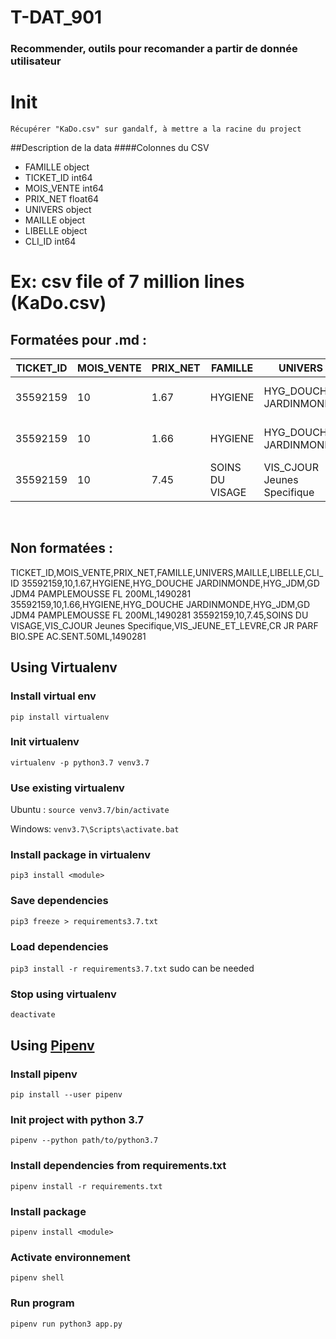 # T-DAT_901
### Recommender, outils pour recomander a partir de donnée utilisateur

# Init

`Récupérer "KaDo.csv" sur gandalf, à mettre a la racine du project`

##Description de la data
####Colonnes du CSV 
- FAMILLE        object
- TICKET_ID       int64
- MOIS_VENTE      int64
- PRIX_NET      float64
- UNIVERS        object
- MAILLE         object
- LIBELLE        object
- CLI_ID          int64
# Ex: csv file of 7 million lines (KaDo.csv)

## Formatées  pour .md :

|TICKET_ID|MOIS_VENTE|PRIX_NET|FAMILLE|UNIVERS|MAILLE|LIBELLE|CLI_ID|
|---------|----------|--------|-------|-------|------|-------|-------|
|35592159|10|1.67|HYGIENE|HYG_DOUCHE JARDINMONDE|HYG_JDM|GD JDM4 PAMPLEMOUSSE FL 200ML|1490281|
|35592159|10|1.66|HYGIENE|HYG_DOUCHE JARDINMONDE|HYG_JDM|GD JDM4 PAMPLEMOUSSE FL 200ML|1490281|
|35592159|10|7.45|SOINS DU VISAGE|VIS_CJOUR Jeunes Specifique|VIS_JEUNE_ET_LEVRE|CR JR PARF BIO.SPE AC.SENT.50ML|1490281|

<br/>

## Non formatées  :

TICKET_ID,MOIS_VENTE,PRIX_NET,FAMILLE,UNIVERS,MAILLE,LIBELLE,CLI_ID
35592159,10,1.67,HYGIENE,HYG_DOUCHE JARDINMONDE,HYG_JDM,GD JDM4 PAMPLEMOUSSE FL 200ML,1490281
35592159,10,1.66,HYGIENE,HYG_DOUCHE JARDINMONDE,HYG_JDM,GD JDM4 PAMPLEMOUSSE FL 200ML,1490281
35592159,10,7.45,SOINS DU VISAGE,VIS_CJOUR Jeunes Specifique,VIS_JEUNE_ET_LEVRE,CR JR PARF BIO.SPE AC.SENT.50ML,1490281


## Using Virtualenv
### Install virtual env
`pip install virtualenv`

### Init virtualenv
`virtualenv -p python3.7 venv3.7`

### Use existing virtualenv
Ubuntu : 
`source venv3.7/bin/activate`

Windows: 
`venv3.7\Scripts\activate.bat`

### Install package in virtualenv
`pip3 install <module>`

### Save dependencies
`pip3 freeze > requirements3.7.txt`

### Load dependencies
`pip3 install -r requirements3.7.txt`
sudo can be needed

### Stop using virtualenv
`deactivate`

## Using [Pipenv](https://pipenv.pypa.io/en/latest/)
### Install pipenv
`pip install --user pipenv`

### Init project with python 3.7
`pipenv --python path/to/python3.7`

### Install dependencies from requirements.txt 
`pipenv install -r requirements.txt`

### Install package
`pipenv install <module>`

### Activate environnement
`pipenv shell`

### Run program
`pipenv run python3 app.py`
